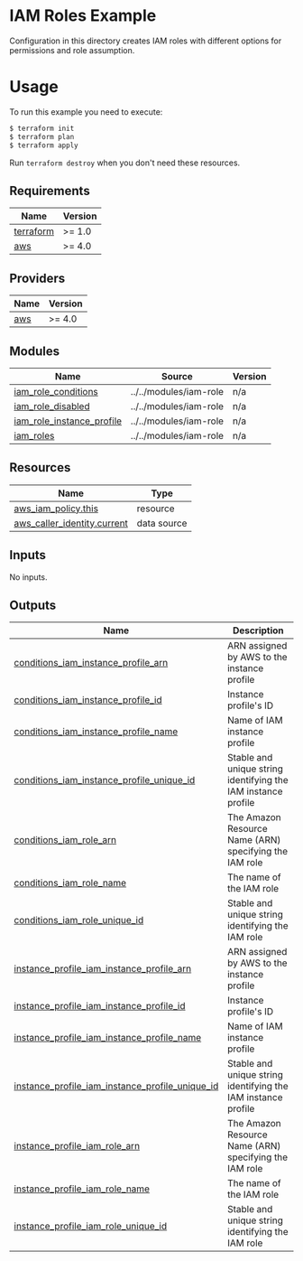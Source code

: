 # IAM Roles Example

Configuration in this directory creates IAM roles with different options for permissions and role assumption.

# Usage

To run this example you need to execute:

```bash
$ terraform init
$ terraform plan
$ terraform apply
```

Run `terraform destroy` when you don't need these resources.

<!-- BEGINNING OF PRE-COMMIT-TERRAFORM DOCS HOOK -->
## Requirements

| Name | Version |
|------|---------|
| <a name="requirement_terraform"></a> [terraform](#requirement\_terraform) | >= 1.0 |
| <a name="requirement_aws"></a> [aws](#requirement\_aws) | >= 4.0 |

## Providers

| Name | Version |
|------|---------|
| <a name="provider_aws"></a> [aws](#provider\_aws) | >= 4.0 |

## Modules

| Name | Source | Version |
|------|--------|---------|
| <a name="module_iam_role_conditions"></a> [iam\_role\_conditions](#module\_iam\_role\_conditions) | ../../modules/iam-role | n/a |
| <a name="module_iam_role_disabled"></a> [iam\_role\_disabled](#module\_iam\_role\_disabled) | ../../modules/iam-role | n/a |
| <a name="module_iam_role_instance_profile"></a> [iam\_role\_instance\_profile](#module\_iam\_role\_instance\_profile) | ../../modules/iam-role | n/a |
| <a name="module_iam_roles"></a> [iam\_roles](#module\_iam\_roles) | ../../modules/iam-role | n/a |

## Resources

| Name | Type |
|------|------|
| [aws_iam_policy.this](https://registry.terraform.io/providers/hashicorp/aws/latest/docs/resources/iam_policy) | resource |
| [aws_caller_identity.current](https://registry.terraform.io/providers/hashicorp/aws/latest/docs/data-sources/caller_identity) | data source |

## Inputs

No inputs.

## Outputs

| Name | Description |
|------|-------------|
| <a name="output_conditions_iam_instance_profile_arn"></a> [conditions\_iam\_instance\_profile\_arn](#output\_conditions\_iam\_instance\_profile\_arn) | ARN assigned by AWS to the instance profile |
| <a name="output_conditions_iam_instance_profile_id"></a> [conditions\_iam\_instance\_profile\_id](#output\_conditions\_iam\_instance\_profile\_id) | Instance profile's ID |
| <a name="output_conditions_iam_instance_profile_name"></a> [conditions\_iam\_instance\_profile\_name](#output\_conditions\_iam\_instance\_profile\_name) | Name of IAM instance profile |
| <a name="output_conditions_iam_instance_profile_unique_id"></a> [conditions\_iam\_instance\_profile\_unique\_id](#output\_conditions\_iam\_instance\_profile\_unique\_id) | Stable and unique string identifying the IAM instance profile |
| <a name="output_conditions_iam_role_arn"></a> [conditions\_iam\_role\_arn](#output\_conditions\_iam\_role\_arn) | The Amazon Resource Name (ARN) specifying the IAM role |
| <a name="output_conditions_iam_role_name"></a> [conditions\_iam\_role\_name](#output\_conditions\_iam\_role\_name) | The name of the IAM role |
| <a name="output_conditions_iam_role_unique_id"></a> [conditions\_iam\_role\_unique\_id](#output\_conditions\_iam\_role\_unique\_id) | Stable and unique string identifying the IAM role |
| <a name="output_instance_profile_iam_instance_profile_arn"></a> [instance\_profile\_iam\_instance\_profile\_arn](#output\_instance\_profile\_iam\_instance\_profile\_arn) | ARN assigned by AWS to the instance profile |
| <a name="output_instance_profile_iam_instance_profile_id"></a> [instance\_profile\_iam\_instance\_profile\_id](#output\_instance\_profile\_iam\_instance\_profile\_id) | Instance profile's ID |
| <a name="output_instance_profile_iam_instance_profile_name"></a> [instance\_profile\_iam\_instance\_profile\_name](#output\_instance\_profile\_iam\_instance\_profile\_name) | Name of IAM instance profile |
| <a name="output_instance_profile_iam_instance_profile_unique_id"></a> [instance\_profile\_iam\_instance\_profile\_unique\_id](#output\_instance\_profile\_iam\_instance\_profile\_unique\_id) | Stable and unique string identifying the IAM instance profile |
| <a name="output_instance_profile_iam_role_arn"></a> [instance\_profile\_iam\_role\_arn](#output\_instance\_profile\_iam\_role\_arn) | The Amazon Resource Name (ARN) specifying the IAM role |
| <a name="output_instance_profile_iam_role_name"></a> [instance\_profile\_iam\_role\_name](#output\_instance\_profile\_iam\_role\_name) | The name of the IAM role |
| <a name="output_instance_profile_iam_role_unique_id"></a> [instance\_profile\_iam\_role\_unique\_id](#output\_instance\_profile\_iam\_role\_unique\_id) | Stable and unique string identifying the IAM role |
<!-- END OF PRE-COMMIT-TERRAFORM DOCS HOOK -->
